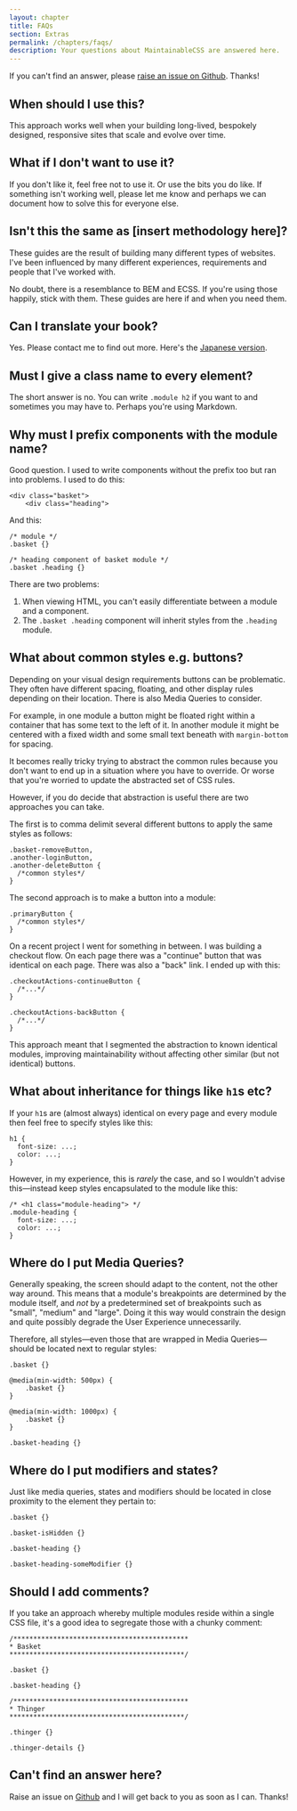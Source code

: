 ```yaml
---
layout: chapter
title: FAQs
section: Extras
permalink: /chapters/faqs/
description: Your questions about MaintainableCSS are answered here.
---
```


If you can't find an answer, please [raise an issue on Github](https://github.com/adamsilver/maintainablecss.com/issues/new). Thanks!

## When should I use this?

This approach works well when your building long-lived, bespokely designed, responsive sites that scale and evolve over time.

## What if I don't want to use it?

If you don't like it, feel free not to use it. Or use the bits you do like. If something isn't working well, please let me know and perhaps we can document how to solve this for everyone else.

## Isn't this the same as [insert methodology here]?

These guides are the result of building many different types of websites. I've been influenced by many different experiences, requirements and people that I've worked with.

No doubt, there is a resemblance to BEM and ECSS. If you're using those happily, stick with them. These guides are here if and when you need them.

## Can I translate your book?

Yes. Please contact me to find out more. Here's the [Japanese version](http://coliss.com/articles/build-websites/operation/css/maintainable-css-by-adam.html).

## Must I give a class name to every element?

The short answer is no. You can write `.module h2` if you want to and sometimes you may have to. Perhaps you're using Markdown.

## Why must I prefix components with the module name?

Good question. I used to write components without the prefix too but ran into problems. I used to do this:

	<div class="basket">
	    <div class="heading">

And this:

	/* module */
	.basket {}

	/* heading component of basket module */
	.basket .heading {}

There are two problems:

1. When viewing HTML, you can't easily differentiate between a module and a component.
2. The `.basket .heading` component will inherit styles from the `.heading` module. 

## What about common styles e.g. buttons?

Depending on your visual design requirements buttons can be problematic. They often have different spacing, floating, and other display rules depending on their location. There is also Media Queries to consider.

For example, in one module a button might be floated right within a container that has some text to the left of it. In another module it might be centered with a fixed width and some small text beneath with `margin-bottom` for spacing.

It becomes really tricky trying to abstract the common rules because you don't want to end up in a situation where you have to override. Or worse that you're worried to update the abstracted set of CSS rules.

However, if you do decide that abstraction is useful there are two approaches you can take.

The first is to comma delimit several different buttons to apply the same styles as follows:

	.basket-removeButton,
	.another-loginButton,
	.another-deleteButton {
      /*common styles*/
	}

The second approach is to make a button into a module:

	.primaryButton {
	  /*common styles*/
	}

On a recent project I went for something in between. I was building a checkout flow. On each page there was a "continue" button that was identical on each page. There was also a "back" link. I ended up with this:

	.checkoutActions-continueButton {
	  /*...*/
	}

	.checkoutActions-backButton {
	  /*...*/
	}

This approach meant that I segmented the abstraction to known identical modules, improving maintainability without affecting other similar (but not identical) buttons.

## What about inheritance for things like `h1`s etc?

If your `h1`s are (almost always) identical on every page and every module then feel free to specify styles like this:

	h1 {
      font-size: ...;
	  color: ...;
	}

However, in my experience, this is *rarely* the case, and so I wouldn't advise this&mdash;instead keep styles encapsulated to the module like this:

	/* <h1 class="module-heading"> */
	.module-heading {
	  font-size: ...;
	  color: ...;
	}

## Where do I put Media Queries?

Generally speaking, the screen should adapt to the content, not the other way around. This means that a module's breakpoints are determined by the module itself, and *not* by a predetermined set of breakpoints such as "small", "medium" and "large". Doing it this way would constrain the design and quite possibly degrade the User Experience unnecessarily.

Therefore, all styles&mdash;even those that are wrapped in Media Queries&mdash;should be located next to regular styles:

	.basket {}

	@media(min-width: 500px) {
        .basket {}
	}

	@media(min-width: 1000px) {
	    .basket {}
	}

	.basket-heading {}

## Where do I put modifiers and states?

Just like media queries, states and modifiers should be located in close proximity to the element they pertain to:

	.basket {}

	.basket-isHidden {}

	.basket-heading {}

	.basket-heading-someModifier {}

## Should I add comments?

If you take an approach whereby multiple modules reside within a single CSS file, it's a good idea to segregate those with a chunky comment:

	/********************************************
	* Basket
	********************************************/

	.basket {}

	.basket-heading {}

	/********************************************
	* Thinger
	********************************************/

	.thinger {}

	.thinger-details {}

## Can't find an answer here?

Raise an issue on [Github](https://github.com/adamsilver/maintainablecss.com/issues/new) and I will get back to you as soon as I can. Thanks!

